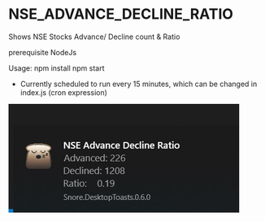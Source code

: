 # NSE_ADVANCE_DECLINE_RATIO
Shows NSE Stocks Advance/ Decline count &amp; Ratio 

prerequisite
NodeJs

Usage:
npm install
npm start

- Currently scheduled to run every 15 minutes, which can be changed in index.js (cron expression)

<img src="/images/ss.JPG" alt="My cool logo"/>

